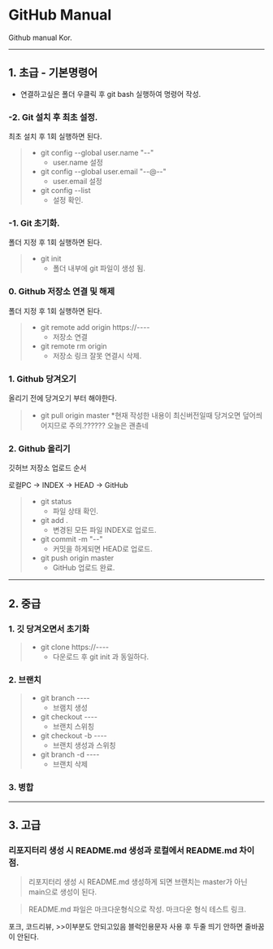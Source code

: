 # GitHub Manual
Github manual Kor.
* * *
## 1. 초급 - 기본명령어
* 연결하고싶은 폴더 우클릭 후 git bash 실행하여 명령어 작성.

### -2. Git 설치 후 최초 설정.
최초 설치 후 1회 실행하면 된다.

>* git config --global user.name "--"
>	* user.name 설정
>* git config --global user.email "--@--"
>	* user.email 설정
>* git config --list
>	* 설정 확인.

### -1. Git 초기화.
폴더 지정 후 1회 실행하면 된다.

>* git init
>	* 폴더 내부에 git 파일이 생성 됨.

### 0. Github 저장소 연결 및 해제
폴더 지정 후 1회 실행하면 된다.

>* git remote add origin https://----
>	* 저장소 연결
>* git remote rm origin
>	* 저장소 링크 잘못 연결시 삭제.

### 1. Github 당겨오기
올리기 전에 당겨오기 부터 해야한다.
>* git pull origin master
>	*현재 작성한 내용이 최신버전일때 당겨오면 덮어씌어지므로 주의.?????? 오늘은 괜츈네

### 2. Github 올리기
깃허브 저장소 업로드 순서

로컬PC -> INDEX -> HEAD -> GitHub
>* git status
>	* 파일 상태 확인.
>* git add .
>	* 변경된 모든 파일 INDEX로 업로드.
>* git commit -m "--"
>	* 커밋을 하게되면 HEAD로 업로드.
>* git push origin master
>	* GitHub 업로드 완료.

* * *
## 2. 중급
### 1. 깃 당겨오면서 초기화
>* git clone https://----
>	* 다운로드 후 git init 과 동일하다.

### 2. 브랜치
>* git branch ----
>	* 브램치 생성
>* git checkout ----
>	* 브랜치 스위칭
>* git checkout -b ----
>	* 브랜치 생성과 스위칭
>* git branch -d ----
>	* 브랜치 삭제

### 3. 병합

* * *
## 3. 고급
### 리포지터리 생성 시 README.md 생성과 로컬에서 README.md 차이점.
> 리포지터리 생성 시 README.md 생성하게 되면 브랜치는 master가 아닌 main으로 생성이 된다.

> README.md 파일은 마크다운형식으로 작성.
> 마크다운 형식 테스트 링크.

포크, 코드리뷰, >>이부분도 안되고있음
블럭인용문자 사용 후 두줄 띄기 안하면 줄바꿈이 안된다.
